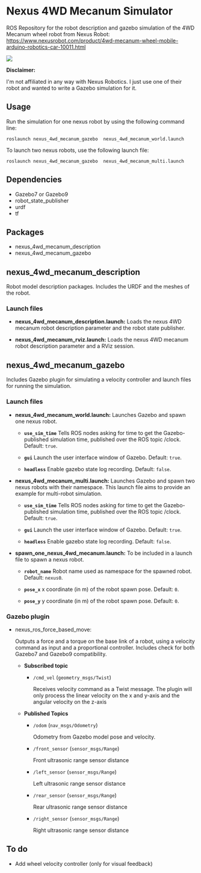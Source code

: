 # Nexus 4WD Mecanum Simulator
ROS Repository for the robot description and gazebo simulation of the 4WD Mecanum wheel robot from Nexus Robot: https://www.nexusrobot.com/product/4wd-mecanum-wheel-mobile-arduino-robotics-car-10011.html

<a href="url"><img src="/documentation/pictures/picture_1.png"></a>

**Disclaimer:**

I'm not affiliated in any way with Nexus Robotics. I just use one of their robot and wanted to write a Gazebo simulation for it. 

## Usage
Run the simulation for one nexus robot by using the following command line:

`roslaunch nexus_4wd_mecanum_gazebo  nexus_4wd_mecanum_world.launch `

To launch two nexus robots, use the following launch file:

`roslaunch nexus_4wd_mecanum_gazebo  nexus_4wd_mecanum_multi.launch `

## Dependencies
* Gazebo7 or Gazebo9
* robot_state_publisher
* urdf
* tf

## Packages
* nexus_4wd_mecanum_description
* nexus_4wd_mecanum_gazebo

## nexus_4wd_mecanum_description
  Robot model description packages. Includes the URDF and the meshes of the robot.
  
### Launch files
* **nexus_4wd_mecanum_description.launch:** Loads the nexus 4WD mecanum robot description parameter and the robot state publisher.

* **nexus_4wd_mecanum_rviz.launch:** Loads the nexus 4WD mecanum robot description parameter and a RViz session.

## nexus_4wd_mecanum_gazebo
  Includes Gazebo plugin for simulating a velocity controller and launch files for running the simulation.
  
### Launch files
* **nexus_4wd_mecanum_world.launch:** Launches Gazebo and spawn one nexus robot.

     - **`use_sim_time`** Tells ROS nodes asking for time to get the Gazebo-published simulation time, published over the ROS topic /clock. Default: `true`.
     
     - **`gui`** Launch the user interface window of Gazebo. Default: `true`.
     
     - **`headless`** Enable gazebo state log recording. Default: `false`.

* **nexus_4wd_mecanum_multi.launch:** Launches Gazebo and spawn two nexus robots with their namespace. This launch file aims to provide an example for multi-robot simulation.

     - **`use_sim_time`** Tells ROS nodes asking for time to get the Gazebo-published simulation time, published over the ROS topic /clock. Default: `true`.
     
     - **`gui`** Launch the user interface window of Gazebo. Default: `true`.
     
     - **`headless`** Enable gazebo state log recording. Default: `false`.


* **spawn_one_nexus_4wd_mecanum.launch:** To be included in a launch file to spawn a nexus robot.

     - **`robot_name`** Robot name used as namespace for the spawned robot. Default: `nexus0`.
     
     - **`pose_x`** x coordinate (in m) of the robot spawn pose. Default: `0`.
     
     - **`pose_y`** y coordinate (in m) of the robot spawn pose. Default: `0`.


### Gazebo plugin
* nexus_ros_force_based_move:

  Outputs a force and a torque on the base link of a robot, using a velocity command as input and a proportional controller. Includes check for both Gazebo7 and Gazebo9 compatibility.

	* **Subscribed topic**
		* `/cmd_vel` (`geometry_msgs/Twist`)

		  Receives velocity command as a Twist message. The plugin will only process the linear velocity on the x and y-axis and the angular velocity on the z-axis

	* **Published Topics**
		 * `/odom` (`nav_msgs/Odometry`)
		
	  	  	Odometry from Gazebo model pose and velocity.
		  
		 *  `/front_sensor` (`sensor_msgs/Range`)
		
	  		Front ultrasonic range sensor distance
		
	 	*  `/left_sensor` (`sensor_msgs/Range`)
		
	  		Left ultrasonic range sensor distance
		
	 	*  `/rear_sensor` (`sensor_msgs/Range`)
		
	  		Rear ultrasonic range sensor distance
		
	 	*  `/right_sensor` (`sensor_msgs/Range`)
		
	  		Right ultrasonic range sensor distance

## To do
* Add wheel velocity controller (only for visual feedback)

